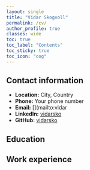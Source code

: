 ```yaml
---
layout: single
title: "Vidar Skogvoll"
permalink: /cv/
author_profile: true
classes: wide
toc: true
toc_label: "Contents"
toc_sticky: true
toc_icon: "cog"
---
```


## Contact information

- **Location:** City, Country
- **Phone:** Your phone number
- **Email:** [](mailto:vidar
- **LinkedIn:** [vidarsko](https://www.linkedin.com/in/vidarsko/)
- **GitHub:** [vidarsko](https://github.com/vidarsko)

## Education



## Work experience

